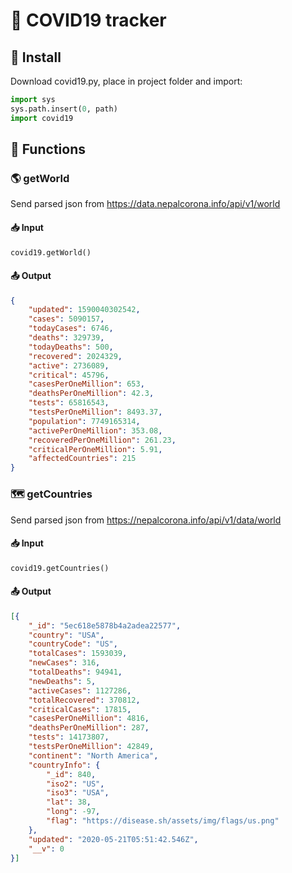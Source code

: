 # 🦠 COVID19 tracker
## 🚀 Install
Download covid19.py, place in project folder and import:
```python
import sys
sys.path.insert(0, path)
import covid19
```
## 🤖 Functions
### 🌎 getWorld
Send parsed json from https://data.nepalcorona.info/api/v1/world
#### 📥 Input
```python
covid19.getWorld()
```
#### 📤 Output
```json
{
    "updated": 1590040302542,
    "cases": 5090157,
    "todayCases": 6746,
    "deaths": 329739,
    "todayDeaths": 500,
    "recovered": 2024329,
    "active": 2736089,
    "critical": 45796,
    "casesPerOneMillion": 653,
    "deathsPerOneMillion": 42.3,
    "tests": 65816543,
    "testsPerOneMillion": 8493.37,
    "population": 7749165314,
    "activePerOneMillion": 353.08,
    "recoveredPerOneMillion": 261.23,
    "criticalPerOneMillion": 5.91,
    "affectedCountries": 215
}
```
### 🗺 getCountries
Send parsed json from https://nepalcorona.info/api/v1/data/world
#### 📥 Input
```python
covid19.getCountries()
```
#### 📤 Output
```json
[{
    "_id": "5ec618e5878b4a2adea22577",
    "country": "USA",
    "countryCode": "US",
    "totalCases": 1593039,
    "newCases": 316,
    "totalDeaths": 94941,
    "newDeaths": 5,
    "activeCases": 1127286,
    "totalRecovered": 370812,
    "criticalCases": 17815,
    "casesPerOneMillion": 4816,
    "deathsPerOneMillion": 287,
    "tests": 14173807,
    "testsPerOneMillion": 42849,
    "continent": "North America",
    "countryInfo": {
        "_id": 840,
        "iso2": "US",
        "iso3": "USA",
        "lat": 38,
        "long": -97,
        "flag": "https://disease.sh/assets/img/flags/us.png"
    },
    "updated": "2020-05-21T05:51:42.546Z",
    "__v": 0
}]
```
